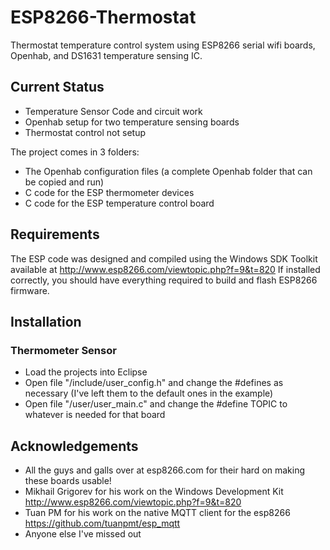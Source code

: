 # ESP8266-Thermostat

Thermostat temperature control system using ESP8266 serial wifi boards, Openhab, and DS1631 temperature sensing IC.

## Current Status

* Temperature Sensor Code and circuit work
* Openhab setup for two temperature sensing boards
* Thermostat control not setup

The project comes in 3 folders:

* The Openhab configuration files (a complete Openhab folder that can be copied and run)
* C code for the ESP thermometer devices
* C code for the ESP temperature control board

## Requirements

The ESP code was designed and compiled using the Windows SDK Toolkit available at http://www.esp8266.com/viewtopic.php?f=9&t=820 If installed correctly, you should have everything required to build and flash ESP8266 firmware.

## Installation

### Thermometer Sensor

* Load the projects into Eclipse
* Open file "/include/user_config.h" and change the #defines as necessary (I've left them to the default ones in the example)
* Open file "/user/user_main.c" and change the #define TOPIC to whatever is needed for that board

## Acknowledgements

* All the guys and galls over at esp8266.com for their hard on making these boards usable!
* Mikhail Grigorev for his work on the Windows Development Kit http://www.esp8266.com/viewtopic.php?f=9&t=820
* Tuan PM for his work on the native MQTT client for the esp8266 https://github.com/tuanpmt/esp_mqtt
* Anyone else I've missed out

